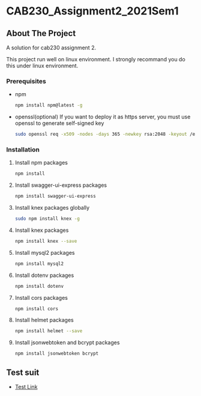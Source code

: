 # CAB230_Assignment2_2021Sem1


<!-- ABOUT THE PROJECT -->
## About The Project
A solution for cab230 assignment 2.

This project run well on linux environment. I strongly recommand you do this under linux environment.

### Prerequisites

* npm
  ```sh
  npm install npm@latest -g
  ```
* openssl(optional) If you want to deploy it as https server, you must use openssl to generate self-signed key
  ```sh
  sudo openssl req -x509 -nodes -days 365 -newkey rsa:2048 -keyout /etc/ssl/private/node-selfsigned.key -out /etc/ssl/certs/node-selfsigned.crt
  ```
  
### Installation
1. Install npm packages
   ```sh
   npm install
    ```
2. Install  swagger-ui-express packages
   ```sh
   npm install swagger-ui-express
    ```
3. Install knex packages globally
   ```sh
   sudo npm install knex -g 
   ```
4. Install knex packages 
   ```sh
   npm install knex --save
   ```
5. Install mysql2 packages
   ```sh
   npm install mysql2
   ```
6. Install dotenv packages
   ```sh
   npm install dotenv
   ```
7. Install cors packages
   ```sh
   npm install cors
   ```
8. Install helmet packages
   ```sh
   npm install helmet --save
   ```
9. Install jsonwebtoken and bcrypt packages
   ```sh
   npm install jsonwebtoken bcrypt
   ```
   
 ## Test suit
 * [Test Link](https://github.com/chadggay/happinessapi-tests)
